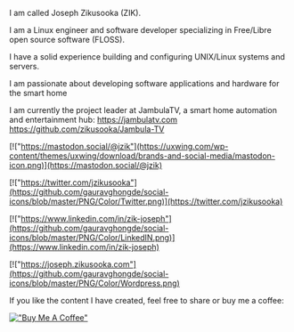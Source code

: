 I am called Joseph Zikusooka (ZIK).

I am a Linux engineer and software developer specializing in Free/Libre open source software (FLOSS).

I have a solid experience building and configuring UNIX/Linux systems and servers.

I am passionate about developing software applications and hardware for the smart home

I am currently the project leader at JambulaTV, a smart home automation and entertainment hub: 
https://jambulatv.com
https://github.com/zikusooka/Jambula-TV

[!["https://mastodon.social/@jzik"](https://uxwing.com/wp-content/themes/uxwing/download/brands-and-social-media/mastodon-icon.png)](https://mastodon.social/@jzik)

[!["https://twitter.com/jzikusooka"](https://github.com/gauravghongde/social-icons/blob/master/PNG/Color/Twitter.png)](https://twitter.com/jzikusooka)

[!["https://www.linkedin.com/in/zik-joseph"](https://github.com/gauravghongde/social-icons/blob/master/PNG/Color/LinkedIN.png)](https://www.linkedin.com/in/zik-joseph)

[!["https://joseph.zikusooka.com"](https://github.com/gauravghongde/social-icons/blob/master/PNG/Color/Wordpress.png)

If you like the content I have created, feel free to share or
buy me a coffee:

[!["Buy Me A Coffee"](https://www.buymeacoffee.com/assets/img/custom_images/orange_img.png)](https://ko-fi.com/jzikusooka)


<!---
zikusooka/zikusooka is a ✨ special ✨ repository because its `README.md` (this file) appears on your GitHub profile.
You can click the Preview link to take a look at your changes.
--->
